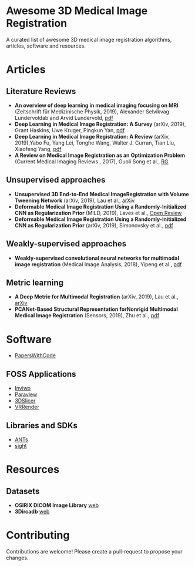 # Awesome 3D Medical Image Registration

A curated list of awesome 3D medical image registration algorithms, articles, software and resources.



# Articles
## Literature Reviews
- **An overview of deep learning in medical imaging focusing on MRI** (Zeitschrift für Medizinische Physik, 2019), Alexander Selvikvag Lundervoldab and Arvid Lundervold, [pdf](https://reader.elsevier.com/reader/sd/pii/S0939388918301181?token=4D2C90115CF69B553B7979FD3FD2BDDF60776B9A39BD975DAA8AC703537A0399511177F5FBBFDB10674350C768C604B9)
- **Deep Learning in Medical Image Registration: A Survey** (arXiv, 2019), Grant Haskins, Uwe Kruger, Pingkun Yan, [pdf](https://arxiv.org/pdf/1903.02026.pdf)
- **Deep Learning in Medical Image Registration: A Review** (arXiv, 2019),Yabo Fu, Yang Lei, Tonghe Wang, Walter J. Curran, Tian Liu, Xiaofeng Yang, [pdf](https://arxiv.org/pdf/1912.12318.pdf)
- **A Review on Medical Image Registration as an Optimization Problem** (Current Medical Imaging Reviews , 2017), Guoli Song et al., [RG](https://www.researchgate.net/publication/318610110_A_Review_on_Medical_Image_Registration_as_an_Optimization_Problem)

## Unsupervised approaches
- **Unsupervised 3D End-to-End Medical ImageRegistration with Volume Tweening Network** (arXiv, 2019), Lau et al., [arXiv](https://arxiv.org/abs/1902.05020)
- **Deformable Medical Image Registration Using a Randomly-Initialized CNN as Regularization Prior** (MILD, 2019), Laves et al., [Open Review](https://openreview.net/forum?id=S1ehZFQ15E)
- **Deformable Medical Image Registration Using a Randomly-Initialized CNN as Regularization Prior** (arXiv, 2019), Simonovsky et al., [pdf](https://arxiv.org/pdf/1804.10735.pdf)

## Weakly-supervised approaches
- **Weakly-supervised convolutional neural networks for multimodal image registration** (Medical Image Analysis, 2018), Yipeng et al., [pdf](https://reader.elsevier.com/reader/sd/pii/S1361841518301051?token=14B39E833761D7ACEA7B771AE4537F3D4009E4ABFCE06841404B79E19FCF241DCC3CD1B4138EDEB091378AEE033DC01E)

## Metric learning
- **A Deep Metric for Multimodal Registration** (arXiv, 2019), Lau et al., [arXiv](https://hal.archives-ouvertes.fr/hal-01576914/document)
- **PCANet-Based Structural Representation forNonrigid Multimodal Medical Image Registration** (Sensors, 2019), Zhu et al., [pdf](https://www.ncbi.nlm.nih.gov/pmc/articles/PMC5982469/pdf/sensors-18-01477.pdf)





# Software
- [PapersWithCode](https://paperswithcode.com/task/medical-image-registration/)
## FOSS Applications

- [Inviwo](https://inviwo.org/)
- [Paraview](https://www.paraview.org/)
- [3DSlicer](https://www.slicer.org/)
- [VRRender](https://packages.debian.org/sid/main/vrrender)

## Libraries and SDKs

- [ANTs](http://stnava.github.io/ANTs/)
- [sight](https://github.com/IRCAD-IHU/sight)

# Resources

## Datasets

- **OSIRIX DICOM Image Library** [web](https://www.osirix-viewer.com/resources/dicom-image-library/)
- **3Dircadb** [web](https://www.ircad.fr/research/3dircadb/)

# Contributing

Contributions are welcome! Please create a pull-request to propose your changes.
